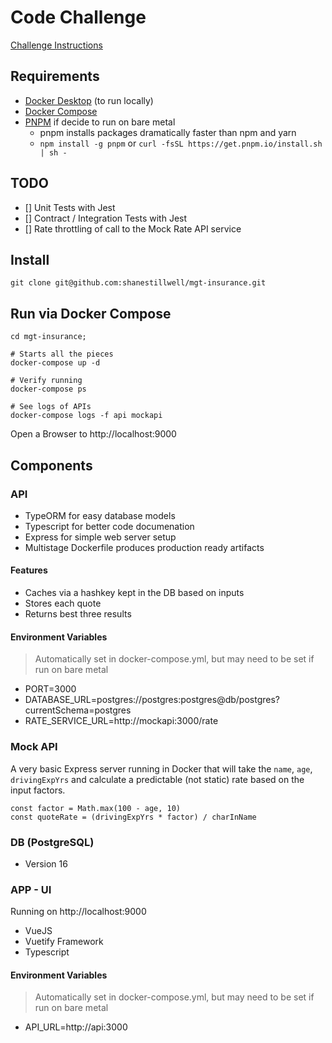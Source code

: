 # Code Challenge

[Challenge Instructions](./CHALLENGE.md)

## Requirements

* [Docker Desktop](https://www.docker.com/products/docker-desktop/) (to run locally)
* [Docker Compose](https://docs.docker.com/compose/)
* [PNPM](https://pnpm.io/) if decide to run on bare metal
    * pnpm installs packages dramatically faster than npm and yarn
    * `npm install -g pnpm` or `curl -fsSL https://get.pnpm.io/install.sh | sh -`

## TODO

* [] Unit Tests with Jest
* [] Contract / Integration Tests with Jest
* [] Rate throttling of call to the Mock Rate API service

## Install

```
git clone git@github.com:shanestillwell/mgt-insurance.git
```

## Run via Docker Compose
``` 
cd mgt-insurance;
```

```
# Starts all the pieces
docker-compose up -d

# Verify running
docker-compose ps

# See logs of APIs
docker-compose logs -f api mockapi
```

Open a Browser to http://localhost:9000

## Components

### API

* TypeORM for easy database models
* Typescript for better code documenation
* Express for simple web server setup
* Multistage Dockerfile produces production ready artifacts

#### Features

* Caches via a hashkey kept in the DB based on inputs
* Stores each quote
* Returns best three results

#### Environment Variables
> Automatically set in docker-compose.yml, but may need to be set if run on bare metal
- PORT=3000
- DATABASE_URL=postgres://postgres:postgres@db/postgres?currentSchema=postgres
- RATE_SERVICE_URL=http://mockapi:3000/rate

### Mock API

A very basic Express server running in Docker that will take the `name`, `age`, `drivingExpYrs` and calculate a predictable (not static) rate based on the input factors.
```
const factor = Math.max(100 - age, 10)
const quoteRate = (drivingExpYrs * factor) / charInName
```

### DB (PostgreSQL)

* Version 16

### APP - UI

Running on http://localhost:9000

* VueJS
* Vuetify Framework
* Typescript

#### Environment Variables
> Automatically set in docker-compose.yml, but may need to be set if run on bare metal
- API_URL=http://api:3000

